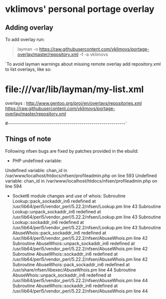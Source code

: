 # vklimovs' personal portage overlay

## Adding overlay

To add overlay run:
> layman -o https://raw.githubusercontent.com/vklimovs/portage-overlay/master/repository.xml -f -a vklimovs

`To avoid layman warnings about missing remote overlay add repository.xml to list overlays, like so:

#            file:///var/lib/layman/my-list.xml

overlays  : http://www.gentoo.org/proj/en/overlays/repositories.xml
            https://raw.githubusercontent.com/vklimovs/portage-overlay/master/repository.xml

#-----------------------------------------------------------`

## Things of note

Following nfsen bugs are fixed by patches provided in the ebuild:

* PHP undefined variable:

Undefined variable: chan_id in /var/www/localhost/htdocs/nfsen/profileadmin.php on line 593
  Undefined variable: chan_id in /var/www/localhost/htdocs/nfsen/profileadmin.php on line 594

* Socket6 module changes and use of whois:
Subroutine Lookup::pack_sockaddr_in6 redefined at /usr/lib64/perl5/vendor_perl/5.22.2/nfsen/Lookup.pm line 43
Subroutine Lookup::unpack_sockaddr_in6 redefined at /usr/lib64/perl5/vendor_perl/5.22.2/nfsen/Lookup.pm line 43
Subroutine Lookup::sockaddr_in6 redefined at /usr/lib64/perl5/vendor_perl/5.22.2/nfsen/Lookup.pm line 43
Subroutine AbuseWhois::pack_sockaddr_in6 redefined at /usr/lib64/perl5/vendor_perl/5.22.2/nfsen/AbuseWhois.pm line 42
Subroutine AbuseWhois::unpack_sockaddr_in6 redefined at /usr/lib64/perl5/vendor_perl/5.22.2/nfsen/AbuseWhois.pm line 42
Subroutine AbuseWhois::sockaddr_in6 redefined at /usr/lib64/perl5/vendor_perl/5.22.2/nfsen/AbuseWhois.pm line 42
Subroutine AbuseWhois::pack_sockaddr_in6 redefined at /usr/share/nfsen/libexec/AbuseWhois.pm line 44
Subroutine AbuseWhois::unpack_sockaddr_in6 redefined at /usr/lib64/perl5/vendor_perl/5.22.2/nfsen/AbuseWhois.pm line 44
Subroutine AbuseWhois::sockaddr_in6 redefined at /usr/lib64/perl5/vendor_perl/5.22.2/nfsen/AbuseWhois.pm line 44



